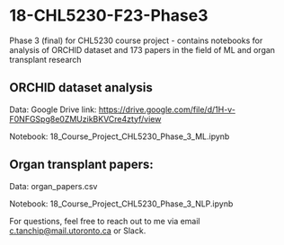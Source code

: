 # 18-CHL5230-F23-Phase3

Phase 3 (final) for CHL5230 course project - contains notebooks for analysis of ORCHID dataset and 173 papers in the field of ML and organ transplant research

## ORCHID dataset analysis
Data: Google Drive link: https://drive.google.com/file/d/1H-v-F0NFGSpg8e0ZMUzikBKVCre4ztyf/view 

Notebook: 18_Course_Project_CHL5230_Phase_3_ML.ipynb

## Organ transplant papers:
Data: organ_papers.csv

Notebook: 18_Course_Project_CHL5230_Phase_3_NLP.ipynb

For questions, feel free to reach out to me via email c.tanchip@mail.utoronto.ca or Slack.
